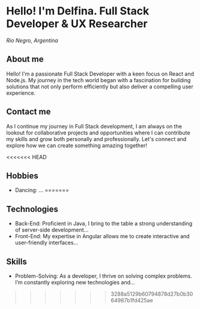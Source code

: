 # Hello! I'm Delfina. Full Stack Developer & UX Researcher
_Rio Negro, Argentina_

## About me
Hello! I'm a passionate Full Stack Developer with a keen focus on React and Node.js. My journey in the tech world began with a fascination for building solutions that not only perform efficiently but also deliver a compelling user experience.

## Contact me
As I continue my journey in Full Stack development, I am always on the lookout for collaborative projects and opportunities where I can contribute my skills and grow both personally and professionally. Let's connect and explore how we can create something amazing together!

<<<<<<< HEAD
## Hobbies
- Dancing: ...
=======
## Technologies
- Back-End: Proficient in Java, I bring to the table a strong understanding of server-side development...
- Front-End: My expertise in Angular allows me to create interactive and user-friendly interfaces...

## Skills
- Problem-Solving: As a developer, I thrive on solving complex problems. I’m constantly exploring new technologies and...

>>>>>>> 3288a5129b60794878d27b0b3064987b1fd425ae
